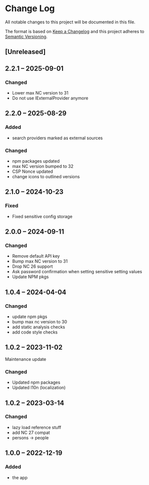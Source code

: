 # Change Log
All notable changes to this project will be documented in this file.

The format is based on [Keep a Changelog](http://keepachangelog.com/)
and this project adheres to [Semantic Versioning](http://semver.org/).

## [Unreleased]

## 2.2.1 – 2025-09-01

### Changed

- Lower max NC version to 31
- Do not use IExternalProvider anymore

## 2.2.0 – 2025-08-29

### Added
- search providers marked as external sources 

### Changed
- npm packages updated 
- max NC version bumped to 32
- CSP Nonce updated
- change icons to outlined versions

## 2.1.0 – 2024-10-23

### Fixed

- Fixed sensitive config storage

## 2.0.0 – 2024-09-11

### Changed

- Remove default API key
- Bump max NC version to 31
- Drop NC 26 support
- Ask password confirmation when setting sensitive setting values
- Update NPM pkgs

## 1.0.4 – 2024-04-04

### Changed

- update npm pkgs
- bump max nc version to 30
- add static analysis checks
- add code style checks

## 1.0.2 – 2023-11-02

Maintenance update

### Changed

- Updated npm packages
- Updated l10n (localization)

## 1.0.2 – 2023-03-14
### Changed
* lazy load reference stuff
* add NC 27 compat
* persons -> people

## 1.0.0 – 2022-12-19
### Added
* the app
